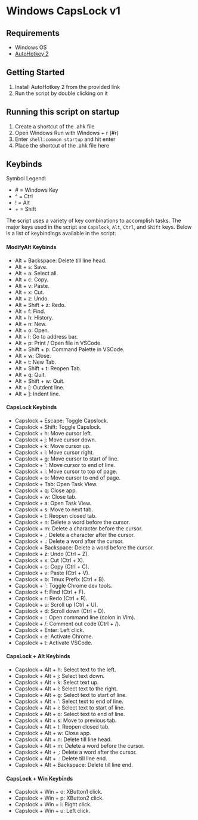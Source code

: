 # Windows CapsLock v1

## Requirements

* Windows OS
* [AutoHotkey 2](https://www.autohotkey.com/)

## Getting Started
1. Install AutoHotkey 2 from the provided link
2. Run the script by double clicking on it

## Running this script on startup
1. Create a shortcut of the .ahk file
2. Open Windows Run with Windows + r (#r)
3. Enter `shell:common startup` and hit enter
4. Place the shortcut of the .ahk file here

## Keybinds

Symbol Legend:

- \# = Windows Key
- ^ = Ctrl
- ! = Alt
- \+ = Shift

The script uses a variety of key combinations to accomplish tasks. The major keys used in the script are `Capslock`, `Alt`, `Ctrl`, and `Shift` keys. Below is a list of keybindings available in the script:

#### ModifyAlt Keybinds
- Alt + Backspace: Delete till line head.
- Alt + s: Save.
- Alt + a: Select all.
- Alt + c: Copy.
- Alt + v: Paste.
- Alt + x: Cut.
- Alt + z: Undo.
- Alt + Shift + z: Redo.
- Alt + f: Find.
- Alt + h: History.
- Alt + n: New.
- Alt + o: Open.
- Alt + l: Go to address bar.
- Alt + p: Print / Open file in VSCode.
- Alt + Shift + p: Command Palette in VSCode.
- Alt + w: Close.
- Alt + t: New Tab.
- Alt + Shift + t: Reopen Tab.
- Alt + q: Quit.
- Alt + Shift + w: Quit.
- Alt + [: Outdent line.
- Alt + ]: Indent line.

#### CapsLock Keybinds
- Capslock + Escape: Toggle Capslock.
- Capslock + Shift: Toggle Capslock.
- Capslock + h: Move cursor left.
- Capslock + j: Move cursor down.
- Capslock + k: Move cursor up.
- Capslock + l: Move cursor right.
- Capslock + g: Move cursor to start of line.
- Capslock + ': Move cursor to end of line.
- Capslock + i: Move cursor to top of page.
- Capslock + o: Move cursor to end of page.
- Capslock + Tab: Open Task View.
- Capslock + q: Close app.
- Capslock + w: Close tab.
- Capslock + a: Open Task View.
- Capslock + s: Move to next tab.
- Capslock + t: Reopen closed tab.
- Capslock + n: Delete a word before the cursor.
- Capslock + m: Delete a character before the cursor.
- Capslock + ,: Delete a character after the cursor.
- Capslock + .: Delete a word after the cursor.
- Capslock + Backspace: Delete a word before the cursor.
- Capslock + z: Undo (Ctrl + Z).
- Capslock + x: Cut (Ctrl + X).
- Capslock + c: Copy (Ctrl + C).
- Capslock + v: Paste (Ctrl + V).
- Capslock + b: Tmux Prefix (Ctrl + B).
- Capslock + `: Toggle Chrome dev tools.
- Capslock + f: Find (Ctrl + F).
- Capslock + r: Redo (Ctrl + R).
- Capslock + u: Scroll up (Ctrl + U).
- Capslock + d: Scroll down (Ctrl + D).
- Capslock + :: Open command line (colon in Vim).
- Capslock + /: Comment out code (Ctrl + /).
- Capslock + Enter: Left click.
- Capslock + e: Activate Chrome.
- Capslock + t: Activate VSCode.

#### CapsLock + Alt Keybinds
- Capslock + Alt + h: Select text to the left.
- Capslock + Alt + j: Select text down.
- Capslock + Alt + k: Select text up.
- Capslock + Alt + l: Select text to the right.
- Capslock + Alt + g: Select text to start of line.
- Capslock + Alt + ': Select text to end of line.
- Capslock + Alt + i: Select text to start of line.
- Capslock + Alt + o: Select text to end of line.
- Capslock + Alt + s: Move to previous tab.
- Capslock + Alt + t: Reopen closed tab.
- Capslock + Alt + w: Close app.
- Capslock + Alt + n: Delete till line head.
- Capslock + Alt + m: Delete a word before the cursor.
- Capslock + Alt + ,: Delete a word after the cursor.
- Capslock + Alt + .: Delete till line end.
- Capslock + Alt + Backspace: Delete till line end.

#### CapsLock + Win Keybinds
- Capslock + Win + o: XButton1 click.
- Capslock + Win + p: XButton2 click.
- Capslock + Win + i: Right click.
- Capslock + Win + u: Left click.